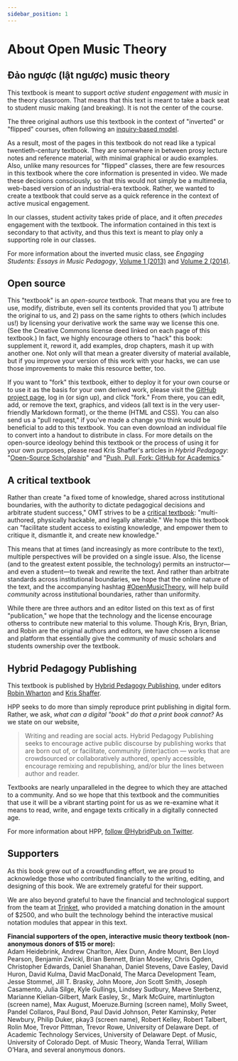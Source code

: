 ```yaml
---
sidebar_position: 1
---
```


# About Open Music Theory

## Đảo ngược (lật ngược) music theory

This textbook is meant to support _active student engagement with music_ in the theory classroom. That means that this text is meant to take a back seat to student music making (and breaking). It is not the center of the course.

The three original authors use this textbook in the context of "inverted" or "flipped" courses, often following an [inquiry-based model](http://www.flipcamp.org/engagingstudents/shafferpt3.html).

As a result, most of the pages in this textbook do not read like a typical twentieth-century textbook. They are somewhere in between prosy lecture notes and reference material, with minimal graphical or audio examples. Also, unlike many resources for "flipped" classes, there are few resources in this textbook where the core information is presented in video. We made these decisions consciously, so that this would not simply be a multimedia, web-based version of an industrial-era textbook. Rather, we wanted to create a textbook that could serve as a quick reference in the context of active musical engagement.

In our classes, student activity takes pride of place, and it often _precedes_ engagement with the textbook. The information contained in this text is secondary to that activity, and thus this text is meant to play only a supporting role in our classes.

For more information about the inverted music class, see _Engaging Students: Essays in Music Pedagogy_, [Volume 1 (2013)](http://www.flipcamp.org/engagingstudents/index.html) and [Volume 2 (2014)](http://www.flipcamp.org/engagingstudents2/index.html).

## Open source

This "textbook" is an _open-source_ textbook. That means that you are free to use, modify, distribute, even sell its contents provided that you 1) attribute the original to us, and 2) pass on the same rights to others (which includes us!) by licensing your derivative work the same way we license this one. (See the Creative Commons license deed linked on each page of this textbook.) In fact, we highly encourage others to "hack" this book: supplement it, reword it, add examples, drop chapters, mash it up with another one. Not only will that mean a greater diversity of material available, but if you improve your version of this work with your hacks, we can use those improvements to make this resource better, too.

If you want to "fork" this textbook, either to deploy it for your own course or to use it as the basis for your own derived work, please visit the [GitHub project page](https://github.com/openmusictheory/openmusictheory.github.io), log in (or sign up), and click "fork." From there, you can edit, add, or remove the text, graphics, and videos (all text is in the very user-friendly Markdown format), or the theme (HTML and CSS). You can also send us a "pull request," if you've made a change you think would be beneficial to add to this textbook. You can even download an individual file to convert into a handout to distribute in class. For more details on the open-source ideology behind this textbook or the process of using it for your own purposes, please read Kris Shaffer's articles in _Hybrid Pedagogy_: "[Open-Source Scholarship](http://www.hybridpedagogy.com/Journal/files/Open_Source_Scholarship.html)" and "[Push, Pull, Fork: GitHub for Academics](http://www.hybridpedagogy.com/Journal/files/GitHub_for_Academics.html)."

## A critical textbook

Rather than create "a fixed tome of knowledge, shared across institutional boundaries, with the authority to dictate pedagogical decisions and arbitrate student success," OMT strives to be a [critical textbook](http://www.hybridpedagogy.com/journal/critical-textbook/): "multi-authored, physically hackable, and legally alterable." We hope this textbook can "facilitate student access to existing knowledge, and empower them to critique it, dismantle it, and create new knowledge."

This means that at times (and increasingly as more contribute to the text), multiple perspectives will be provided on a single issue. Also, the license (and to the greatest extent possible, the technology) permits an instructor—and even a student—to tweak and rewrite the text. And rather than arbitrate standards across institutional boundaries, we hope that the online nature of the text, and the accompanying hashtag [#OpenMusicTheory](https://twitter.com/search?f=realtime&q=%23OpenMusicTheory), will help build _community_ across institutional boundaries, rather than uniformity.

While there are three authors and an editor listed on this text as of first "publication," we hope that the technology and the license encourage otherss to contribute new material to this volume. Though Kris, Bryn, Brian, and Robin are the original authors and editors, we have chosen a license and platform that essentially give the community of music scholars and students ownership over the textbook.

## Hybrid Pedagogy Publishing

This textbook is published by [Hybrid Pedagogy Publishing](http://www.hybridpedagogy.org/#publishing), under editors [Robin Wharton](http://www.robinwharton.com) and [Kris Shaffer](http://kris.shaffermusic.com).

HPP seeks to do more than simply reproduce print publishing in digital form. Rather, we ask, _what can a digital "book" do that a print book cannot?_ As we state on our website,

> Writing and reading are social acts. Hybrid Pedagogy Publishing seeks to encourage active public discourse by publishing works that are born out of, or facilitate, community (inter)action — works that are crowdsourced or collaboratively authored, openly accessible, encourage remixing and republishing, and/or blur the lines between author and reader.

Textbooks are nearly unparalleled in the degree to which they are attached to a community. And so we hope that this textbook and the communities that use it will be a vibrant starting point for us as we re-examine what it means to read, write, and engage texts critically in a digitally connected age.

For more information about HPP, [follow @HybridPub on Twitter](http://twitter.com/HybridPub).

## Supporters

As this book grew out of a crowdfunding effort, we are proud to acknowledge those who contributed financially to the writing, editing, and designing of this book. We are extremely grateful for their support.

We are also beyond grateful to have the financial and technological support from the team at [Trinket](http://www.trinket.io), who provided a matching donation in the amount of $2500, and who built the technology behind the interactive musical notation modules that appear in this text.

**Financial supporters of the open, interactive music theory textbook (non-anonymous donors of $15 or more):**  
Adam Heidebrink, Andrew Charlton, Alex Dunn, Andre Mount, Ben Lloyd Pearson, Benjamin Zwickl, Brian Bennett, Brian Moseley, Chris Ogden, Christopher Edwards, Daniel Shanahan, Daniel Stevens, Dave Easley, David Huron, David Kulma, David MacDonald, The Marca Development Team, Jesse Stommel, Jill T. Brasky, John Moore, Jon Scott Smith, Joseph Casamento, Julia Silge, Kyle Gullings, Lindsey Sudbury, Maeve Sterbenz, Marianne Kielian-Gilbert, Mark Easley, Sr., Mark McGuire, martinlugton (screen name), Max August, Moeruze.Burning (screen name), Molly Sweet, Pandel Collaros, Paul Bond, Paul David Johnson, Peter Kaminsky, Peter Newbury, Philip Duker, pkay3 (screen name), Robert Kelley, Robert Talbert, Rolin Moe, Trevor Pittman, Trevor Rowe, University of Delaware Dept. of Academic Technology Services, University of Delaware Dept. of Music, University of Colorado Dept. of Music Theory, Wanda Terral, William O’Hara, and several anonymous donors.
